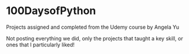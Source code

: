 # 100DaysofPython
Projects assigned and completed from the Udemy course by Angela Yu

Not posting everything we did, only the projects that taught a key skill, or ones that I particularly liked!
